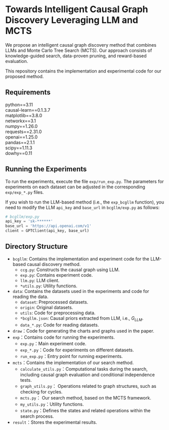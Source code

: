 # Towards Intelligent Causal Graph Discovery Leveraging LLM and MCTS

We propose an intelligent causal graph discovery method that combines LLMs and Monte Carlo Tree Search (MCTS). Our approach consists of knowledge-guided search, data-proven pruning, and reward-based evaluation.

This repository contains the implementation and experimental code for our proposed method.

## Requirements
python==3.11  
causal-learn==0.1.3.7  
matplotlib==3.8.0  
networkx==3.1  
numpy==1.26.0  
requests==2.31.0  
openai==1.25.0  
pandas==2.1.1  
scipy==1.11.3  
dowhy==0.11  

## Running the Experiments
To run the experiments, execute the file `exp/run_exp.py`. The parameters for experiments on each dataset can be adjusted in the corresponding `exp/exp_*.py` files.

If you wish to run the LLM-based method (i.e., the `exp_bcgllm` function), you need to modify the LLM `api_key` and `base_url` in `bcgllm/exp.py` as follows:
```python
# bcgllm/exp.py
api_key = 'sk-******'
base_url = 'https://api.openai.com/v1'
client = GPTClient(api_key, base_url)
```

## Directory Structure
- `bcgllm`: Contains the implementation and experiment code for the LLM-based causal discovery method.
  - `ccg.py`: Constructs the causal graph using LLM.
  - `exp.py`: Contains experiment code.
  - `llm.py`: LLM client.
  - `*utils.py`: Utility functions.
- `data`: Contains the datasets used in the experiments and code for reading the data.
  - `dataset`: Preprocessed datasets.
  - `origin`: Original datasets.
  - `utils`: Code for preprocessing data.
  - `*bcgllm.json`: Causal priors extracted from LLM, i.e., $G_{LLM}$.
  - `data_*.py`: Code for reading datasets.
- `draw`：Code for generating the charts and graphs used in the paper.
- `exp`：Contains code for running the experiments.
  - `exp.py`：Main experiment code.
  - `exp_*.py`：Code for experiments on different datasets.
  - `run_exp.py`：Entry point for running experiments.
- `mcts`：Contains the implementation of our search method.
  - `calculate_utils.py`：Computational tasks during the search, including causal graph evaluation and conditional independence tests.
  - `graph_utils.py`： Operations related to graph structures, such as checking for cycles.
  - `mcts.py`： Our search method, based on the MCTS framework.
  - `my_utils.py`：Utility functions.
  - `state.py`：Defines the states and related operations within the search process.
- `result`：Stores the experimental results.